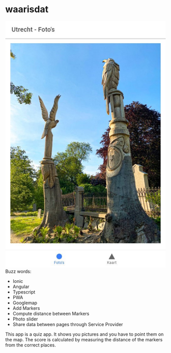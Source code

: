 # waarisdat
![alt text](2020-06-12_12h06_24.jpg?raw=true "Photos")
Buzz words:

- Ionic
- Angular
- Typescript
- PWA
- Googlemap
- Add Markers
- Compute distance between Markers
- Photo slider
- Share data between pages through Service Provider

This app is a quiz app.
It shows you pictures and you have to point them on the map.
The score is calculated by measuring the distance of the markers from the correct places.

